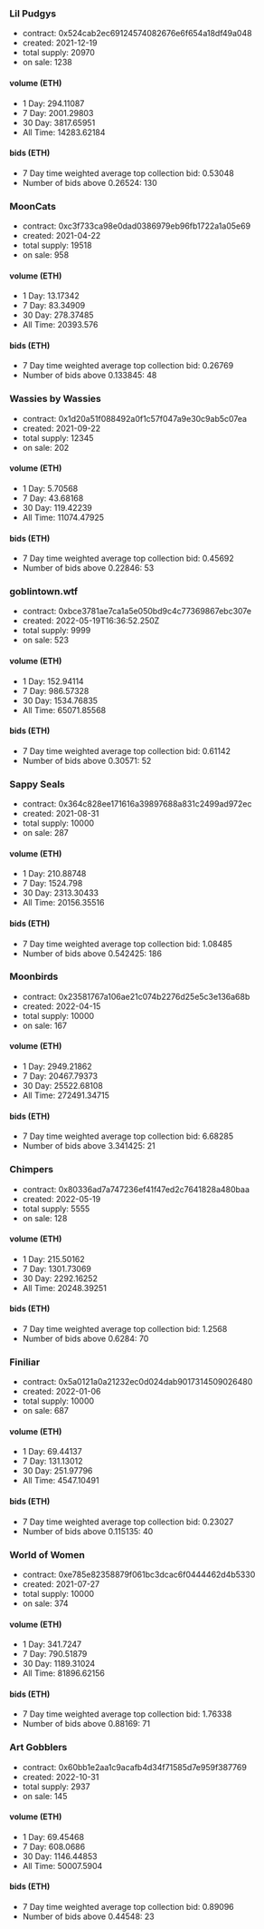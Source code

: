 ### Lil Pudgys
- contract: 0x524cab2ec69124574082676e6f654a18df49a048
- created: 2021-12-19
- total supply: 20970
- on sale: 1238
#### volume (ETH)
- 1 Day: 294.11087
- 7 Day: 2001.29803
- 30 Day: 3817.65951
- All Time: 14283.62184
#### bids (ETH)
- 7 Day time weighted average top collection bid: 0.53048
- Number of bids above 0.26524: 130

### MoonCats
- contract: 0xc3f733ca98e0dad0386979eb96fb1722a1a05e69
- created: 2021-04-22
- total supply: 19518
- on sale: 958
#### volume (ETH)
- 1 Day: 13.17342
- 7 Day: 83.34909
- 30 Day: 278.37485
- All Time: 20393.576
#### bids (ETH)
- 7 Day time weighted average top collection bid: 0.26769
- Number of bids above 0.133845: 48

### Wassies by Wassies
- contract: 0x1d20a51f088492a0f1c57f047a9e30c9ab5c07ea
- created: 2021-09-22
- total supply: 12345
- on sale: 202
#### volume (ETH)
- 1 Day: 5.70568
- 7 Day: 43.68168
- 30 Day: 119.42239
- All Time: 11074.47925
#### bids (ETH)
- 7 Day time weighted average top collection bid: 0.45692
- Number of bids above 0.22846: 53

### goblintown.wtf
- contract: 0xbce3781ae7ca1a5e050bd9c4c77369867ebc307e
- created: 2022-05-19T16:36:52.250Z
- total supply: 9999
- on sale: 523
#### volume (ETH)
- 1 Day: 152.94114
- 7 Day: 986.57328
- 30 Day: 1534.76835
- All Time: 65071.85568
#### bids (ETH)
- 7 Day time weighted average top collection bid: 0.61142
- Number of bids above 0.30571: 52

### Sappy Seals
- contract: 0x364c828ee171616a39897688a831c2499ad972ec
- created: 2021-08-31
- total supply: 10000
- on sale: 287
#### volume (ETH)
- 1 Day: 210.88748
- 7 Day: 1524.798
- 30 Day: 2313.30433
- All Time: 20156.35516
#### bids (ETH)
- 7 Day time weighted average top collection bid: 1.08485
- Number of bids above 0.542425: 186

### Moonbirds
- contract: 0x23581767a106ae21c074b2276d25e5c3e136a68b
- created: 2022-04-15
- total supply: 10000
- on sale: 167
#### volume (ETH)
- 1 Day: 2949.21862
- 7 Day: 20467.79373
- 30 Day: 25522.68108
- All Time: 272491.34715
#### bids (ETH)
- 7 Day time weighted average top collection bid: 6.68285
- Number of bids above 3.341425: 21

### Chimpers
- contract: 0x80336ad7a747236ef41f47ed2c7641828a480baa
- created: 2022-05-19
- total supply: 5555
- on sale: 128
#### volume (ETH)
- 1 Day: 215.50162
- 7 Day: 1301.73069
- 30 Day: 2292.16252
- All Time: 20248.39251
#### bids (ETH)
- 7 Day time weighted average top collection bid: 1.2568
- Number of bids above 0.6284: 70

### Finiliar
- contract: 0x5a0121a0a21232ec0d024dab9017314509026480
- created: 2022-01-06
- total supply: 10000
- on sale: 687
#### volume (ETH)
- 1 Day: 69.44137
- 7 Day: 131.13012
- 30 Day: 251.97796
- All Time: 4547.10491
#### bids (ETH)
- 7 Day time weighted average top collection bid: 0.23027
- Number of bids above 0.115135: 40

### World of Women
- contract: 0xe785e82358879f061bc3dcac6f0444462d4b5330
- created: 2021-07-27
- total supply: 10000
- on sale: 374
#### volume (ETH)
- 1 Day: 341.7247
- 7 Day: 790.51879
- 30 Day: 1189.31024
- All Time: 81896.62156
#### bids (ETH)
- 7 Day time weighted average top collection bid: 1.76338
- Number of bids above 0.88169: 71

### Art Gobblers
- contract: 0x60bb1e2aa1c9acafb4d34f71585d7e959f387769
- created: 2022-10-31
- total supply: 2937
- on sale: 145
#### volume (ETH)
- 1 Day: 69.45468
- 7 Day: 608.0686
- 30 Day: 1146.44853
- All Time: 50007.5904
#### bids (ETH)
- 7 Day time weighted average top collection bid: 0.89096
- Number of bids above 0.44548: 23
